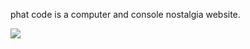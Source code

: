 phat code is a computer and console nostalgia website.

![](https://ga-beacon.deno.dev/G-XKE1ZN52GP:69DA_vtfR8ueje9hNwb3zg/github.com/storef/phatcode.net)

